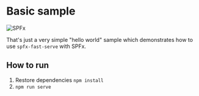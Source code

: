# Basic sample

![SPFx](https://img.shields.io/badge/SPFx-1.20.0-green.svg)

That's just a very simple "hello world" sample which demonstrates how to use `spfx-fast-serve` with SPFx.

## How to run

1. Restore dependencies `npm install`
2. `npm run serve`
